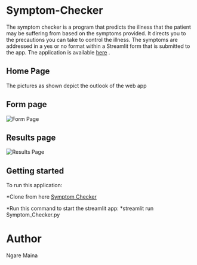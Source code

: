 # Symptom-Checker
The symptom checker is a program that predicts the illness that the patient may be suffering from based on the symptoms provided. It directs you to the precautions you can take to control the illness. The symptoms are addressed in a yes or no format within a Streamlit form that is submitted to the app. The application is available [here](https://symptom-checker-k4x5.onrender.com/)
.
## Home Page ##
The pictures as shown depict the outlook of the web app
## Form page ##
![Form Page](./Formpage.png)

## Results page ##
![Results Page](./Resultspage.png)

## Getting started ##
To run this application:

*Clone from here [Symptom Checker](https://github.com/Ngaremaina/Symptom-Checker)

*Run this command to start the streamlit app: *streamlit run Symptom_Checker.py

# Author #
Ngare Maina

